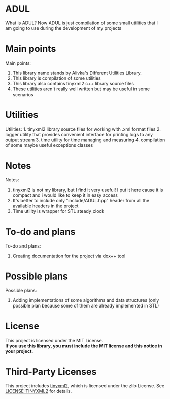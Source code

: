 # ADUL
What is ADUL? Now ADUL is just compilation of some small utilities that I am going to use during the development of my projects

# Main points

Main points:
1. This library name stands by Alivka's Different Utilities Library.
2. This library is compilation of some utilities
3. This library also contains tinyxml2 c++ library source files
4. These utilities aren't really well written but may be useful in some scenarios

# Utilities

Utilities:
    1. tinyxml2 library source files for working with .xml format files
    2. logger utility that provides convenient interface for printing logs to any output stream
    3. time utility for time managing and measuring
    4. compilation of some maybe useful exceptions classes


# Notes
Notes:

1. tinyxml2 is not my library, but I find it very useful!
    I put it here cause it is compact and i would like to keep it in easy access
2. It's better to include only "include/ADUL.hpp" header from all the available headers in the project
3. Time utility is wrapper for STL steady_clock

# To-do and plans

To-do and plans:
1. Creating documentation for the project via dox++ tool

# Possible plans

Possible plans:
1. Adding implementations of some algorithms and data structures
(only possible plan because some of them are already implemented in STL)

# License
This project is licensed under the MIT License.  
**If you use this library, you must include the MIT license and this notice in your project.**

# Third-Party Licenses
This project includes [tinyxml2](https://github.com/leethomason/tinyxml2), 
which is licensed under the zlib License. See [LICENSE-TINYXML2](LICENSE-TINYXML2.txt) for details.
